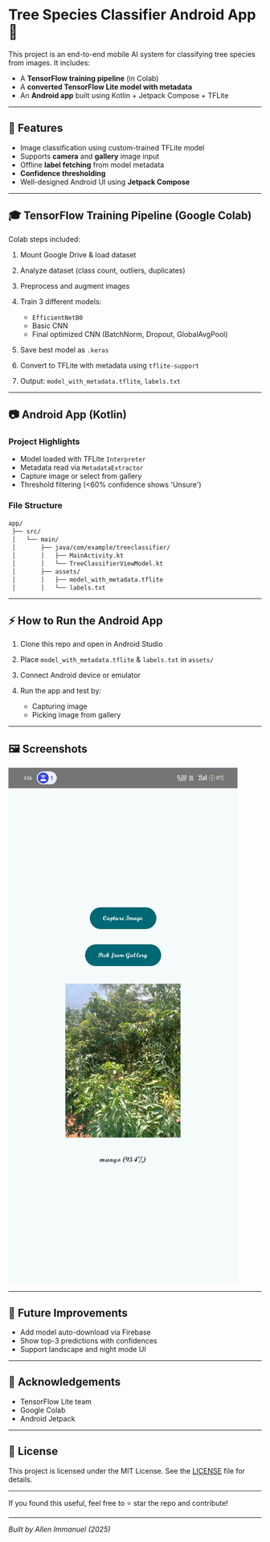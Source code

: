 # Tree Species Classifier Android App 🌳

This project is an end-to-end mobile AI system for classifying tree species from images. It includes:

* A **TensorFlow training pipeline** (in Colab)
* A **converted TensorFlow Lite model with metadata**
* An **Android app** built using Kotlin + Jetpack Compose + TFLite

---

## 📄 Features

* Image classification using custom-trained TFLite model
* Supports **camera** and **gallery** image input
* Offline **label fetching** from model metadata
* **Confidence thresholding**
* Well-designed Android UI using **Jetpack Compose**

---

## 🎓 TensorFlow Training Pipeline (Google Colab)

Colab steps included:

1. Mount Google Drive & load dataset
2. Analyze dataset (class count, outliers, duplicates)
3. Preprocess and augment images
4. Train 3 different models:

   * `EfficientNetB0`
   * Basic CNN
   * Final optimized CNN (BatchNorm, Dropout, GlobalAvgPool)
5. Save best model as `.keras`
6. Convert to TFLite with metadata using `tflite-support`
7. Output: `model_with_metadata.tflite`, `labels.txt`

---

## 📷 Android App (Kotlin)

### Project Highlights

* Model loaded with TFLite `Interpreter`
* Metadata read via `MetadataExtractor`
* Capture image or select from gallery
* Threshold filtering (<60% confidence shows 'Unsure')

### File Structure

```
app/
 ├── src/
 │   └── main/
 │       ├── java/com/example/treeclassifier/
 │       │   ├── MainActivity.kt
 │       │   └── TreeClassifierViewModel.kt
 │       ├── assets/
 │       │   ├── model_with_metadata.tflite
 │       │   └── labels.txt
```

---

## ⚡ How to Run the Android App

1. Clone this repo and open in Android Studio
2. Place `model_with_metadata.tflite` & `labels.txt` in `assets/`
3. Connect Android device or emulator
4. Run the app and test by:

   * Capturing image
   * Picking image from gallery

---
## 🖼️ Screenshots
![Screenshot](./Screenshot.jpeg) 

---
## 🚀 Future Improvements

* Add model auto-download via Firebase
* Show top-3 predictions with confidences
* Support landscape and night mode UI

---

## 🌟 Acknowledgements

* TensorFlow Lite team
* Google Colab
* Android Jetpack

---

## 🔗 License

This project is licensed under the MIT License. See the [LICENSE](LICENSE) file for details.

---

If you found this useful, feel free to ⭐ star the repo and contribute!

---

*Built by Allen Immanuel (2025)*
